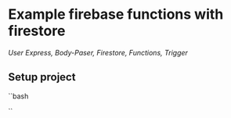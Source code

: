 # Example firebase functions with firestore

*User Express, Body-Paser, Firestore, Functions, Trigger* 

## Setup project

``bash

``